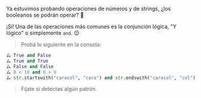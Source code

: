 Ya estuvimos probando operaciones de números y de strings, ¿los booleanos se podrán operar? :thought_balloon:

¡Sí! Una de las operaciones más comunes es la conjunción lógica, "Y lógico" o simplemente `and`. :relieved: 

> Probá lo siguiente en la consola:
>
``` python
ム True and False
ム True and True
ム False and False
ム 8 < 10 and 8 > 9
ム str.startswith("caracol", "cara") and str.endswith("caracol", "col")
```
> Fijate si detectas algún patrón.